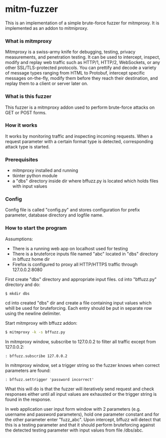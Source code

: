 # mitm-fuzzer
This is an implementation of a simple brute-force fuzzer for mitmproxy. It is implemented as an addon to mitmiproxy.

### What is mitmproxy
Mitmproxy is a swiss-army knife for debugging, testing, privacy measurements, and penetration testing. It can be used to intercept, inspect, modify and replay web traffic such as HTTP/1, HTTP/2, WebSockets, or any other SSL/TLS-protected protocols. You can prettify and decode a variety of message types ranging from HTML to Protobuf, intercept specific messages on-the-fly, modify them before they reach their destination, and replay them to a client or server later on.
### What is this fuzzer
This fuzzer is a mitmproxy addon used to perform brute-force attacks on GET or POST forms.
### How it works
It works by monitoring traffic and inspecting incoming requests. When a request parameter with a certain format type is detected, corresponding attack type is started.
### Prerequisites
- mitmproxy installed and running
- tkinter python module
- a "dbs" directory inside dir where bffuzz.py is located which holds files with input values

### Config
Config file is called "config.py" and stores configuration for prefix parameter, database directory and logfile name.
### How to start the program

Assumptions:
- There is a running web app on localhost used for testing
- There is a bruteforce inputs file named "abc" located in "dbs" directory in bffuzz home dir
- Firefox is configured to proxy all HTTP/HTTPS traffic through 127.0.0.2:8080

First create "dbs" directory and appropriate input files. cd into "bffuzz.py" directory and do:
```
$ mkdir dbs
```
cd into created "dbs" dir and create a file containing input values which whill be used for bruteforcing. Each entry should be put in separate row using the newline delimiter.

Start mitmproxy with bffuzz addon:
```sh
$ mitmproxy -k -s bffuzz.py
```

In mitmproxy window, subscribe to 127.0.0.2 to filter all traffic except from 127.0.0.2:
```
: bffuzz.subscribe 127.0.0.2
```

In mitmproxy window, set a trigger string so the fuzzer knows when correct parameters are found:
```
: bffuzz.settrigger 'password incorrect'
```
What this will do is that the fuzzer will iteratively send request and check responses either until all input values are exhausted or the trigger string is found in the response.

In web application user input form window with 2 parameters (e.g. username and password parameters), hold one parameter constant and for the other parameter enter "fuzz_abc". Upon intercept, bffuzz will detect that this is a testing parameter and that it should perform bruteforcing against the detected testing parameter with input values from file <bffuzz home dir>/dbs/abc.